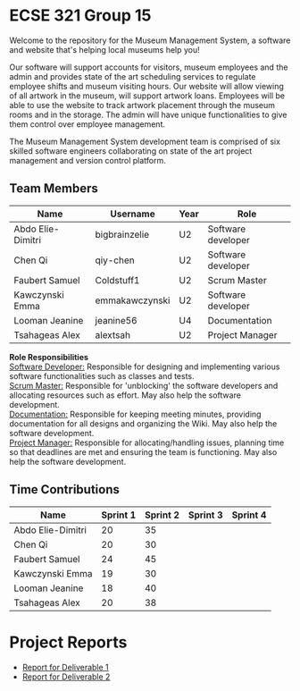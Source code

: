 # ECSE 321 Group 15 

Welcome to the repository for the Museum Management System, a software and website that's helping local museums help you! 

Our software will support accounts for visitors, museum employees and the admin and provides state of the art scheduling services to regulate employee shifts and museum visiting hours. Our website will allow viewing of all artwork in the museum, will support artwork loans. Employees will be able to use the website to track artwork placement through the museum rooms and in the storage. The admin will have unique functionalities to give them control over employee management.

The Museum Management System development team is comprised of six skilled software engineers collaborating on state of the art project management and version control platform.

## Team Members 
| Name | Username | Year | Role |
| ------------- | --- | --- | --- |
| Abdo Elie-Dimitri | bigbrainzelie | U2 | Software developer |
| Chen Qi  | qiy-chen  | U2 | Software developer |
| Faubert Samuel  | Coldstuff1 | U2 | Scrum Master |
| Kawczynski Emma  | emmakawczynski | U2 | Software developer |
| Looman Jeanine  | jeanine56 | U4 | Documentation |
| Tsahageas Alex  | alextsah | U2 | Project Manager |

**Role Responsibilities**<br />
<ins>Software Developer:</ins> Responsible for designing and implementing various software functionalities such as classes and tests.<br />
<ins>Scrum Master:</ins> Responsible for 'unblocking' the software developers and allocating resources such as effort. May also help the software development.<br />
<ins>Documentation:</ins> Responsible for keeping meeting minutes, providing documentation for all designs and organizing the Wiki. May also help the software development.<br />
<ins>Project Manager:</ins> Responsible for allocating/handling issues, planning time so that deadlines are met and ensuring the team is functioning. May also help the software development.<br />

## Time Contributions
| Name  | Sprint 1 | Sprint 2 | Sprint 3 | Sprint 4 |
| ------------- | --- | --- | --- | --- |
| Abdo Elie-Dimitri  | 20 | 35 |  |  |
| Chen Qi  | 20 | 30 |  |  |
| Faubert Samuel  | 24 | 45 |  |  |
| Kawczynski Emma  | 19 | 30 |  |  |
| Looman Jeanine  | 18 | 40 |  |  |
| Tsahageas Alex | 20 | 38 |  |  |

# Project Reports

- [Report for Deliverable 1](https://github.com/McGill-ECSE321-Fall2022/project-group-15/wiki/Deliverable-1-Report)
- [Report for Deliverable 2](https://github.com/McGill-ECSE321-Fall2022/project-group-15/wiki/Deliverable-2-Report)
